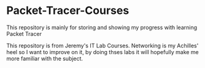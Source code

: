 # Packet-Tracer-Courses
This repository is mainly for storing and showing my progress with learning Packet Tracer

This repository is from Jeremy's IT Lab Courses. Networking is my Achilles' heel so I want to improve on it, by doing thses labs it will hopefully make me more familiar with the subject.
